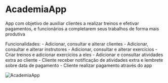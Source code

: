 # AcademiaApp
App com objetivo de auxiliar clientes a realizar treinos e efetivar pagamentos, e funcionários a completarem seus trabalhos de forma mais produtiva

Funcionalidades:
	- Adicionar, consultar e alterar clientes
	- Adicionar, consultar e alterar instrutores
	- Adicionar, consultar e alterar exercícios
	- Criar treinos e adicionar exercícios a eles
	- Adicionar e consultar atividades extra ao cliente
	- Cliente receber notificação de atividades extra e lembrete sobre data de pagamento
	- Cliente realizar pagamento através do app
  
  ![AcademiaApp](https://user-images.githubusercontent.com/43687500/182194701-4addbef1-d653-431f-871a-df32f85b1340.png)
